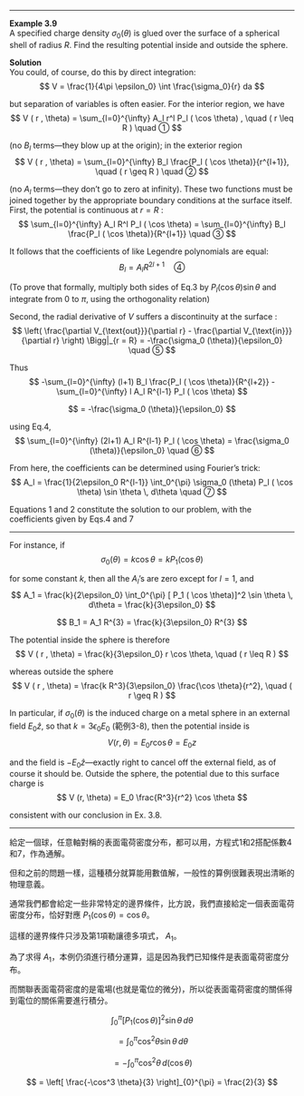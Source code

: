 
---

**Example 3.9**  
A specified charge density $\sigma_0 (\theta)$ is glued over the surface of a spherical shell of radius $R$. Find the resulting potential inside and outside the sphere.

**Solution**  
You could, of course, do this by direct integration:  
$$
V = \frac{1}{4\pi \epsilon_0} \int \frac{\sigma_0}{r} da
$$

but separation of variables is often easier. For the interior region, we have  
$$
V ( r , \theta) = \sum_{l=0}^{\infty} A_l r^l P_l ( \cos \theta) , \quad ( r \leq R ) \quad ①
$$

(no $B_l$ terms—they blow up at the origin); in the exterior region  
$$
V ( r , \theta) = \sum_{l=0}^{\infty} B_l \frac{P_l ( \cos \theta)}{r^{l+1}}, \quad ( r \geq R ) \quad ②
$$

(no $A_l$ terms—they don’t go to zero at infinity). These two functions must be joined together by the appropriate boundary conditions at the surface itself. First, the potential is continuous at $r = R$ :  
$$
\sum_{l=0}^{\infty} A_l R^l P_l ( \cos \theta) = \sum_{l=0}^{\infty} B_l \frac{P_l ( \cos \theta)}{R^{l+1}} \quad ③
$$

It follows that the coefficients of like Legendre polynomials are equal:  
$$
B_l = A_l R^{2l+1} \quad ④
$$

(To prove that formally, multiply both sides of Eq.3 by $P_l ( \cos \theta) \sin \theta$ and integrate from $0$ to $\pi$, using the orthogonality relation)  

Second, the radial derivative of $V$ suffers a discontinuity at the surface :  
$$
\left( \frac{\partial V_{\text{out}}}{\partial r} - \frac{\partial V_{\text{in}}}{\partial r} \right) \Bigg|_{r = R} = -\frac{\sigma_0 (\theta)}{\epsilon_0} \quad ⑤
$$

Thus  
$$
-\sum_{l=0}^{\infty} (l+1) B_l \frac{P_l ( \cos \theta)}{R^{l+2}} - \sum_{l=0}^{\infty} l A_l R^{l-1} P_l ( \cos \theta) 
$$

$$
= -\frac{\sigma_0 (\theta)}{\epsilon_0}
$$

using Eq.4,  
$$
\sum_{l=0}^{\infty} (2l+1) A_l R^{l-1} P_l ( \cos \theta) = \frac{\sigma_0 (\theta)}{\epsilon_0} \quad ⑥
$$

From here, the coefficients can be determined using Fourier’s trick:  
$$
A_l = \frac{1}{2\epsilon_0 R^{l-1}} \int_0^{\pi} \sigma_0 (\theta) P_l ( \cos \theta) \sin \theta \, d\theta \quad ⑦
$$

Equations 1 and 2 constitute the solution to our problem, with the coefficients given by Eqs.4 and 7  

---

For instance, if  
$$
\sigma_0 (\theta) = k \cos \theta = k P_1 ( \cos \theta)
$$

for some constant $k$, then all the $A_l$’s are zero except for $l = 1$, and  
$$
A_1 = \frac{k}{2\epsilon_0} \int_0^{\pi} [ P_1 ( \cos \theta)]^2 \sin \theta \, d\theta = \frac{k}{3\epsilon_0}
$$

$$
B_1 = A_1 R^{3} = \frac{k}{3\epsilon_0} R^{3}
$$

The potential inside the sphere is therefore  
$$
V ( r , \theta) = \frac{k}{3\epsilon_0} r \cos \theta, \quad ( r \leq R )
$$

whereas outside the sphere  
$$
V ( r , \theta) = \frac{k R^3}{3\epsilon_0} \frac{\cos \theta}{r^2}, \quad ( r \geq R )
$$

In particular, if $\sigma_0 (\theta)$ is the induced charge on a metal sphere in an external field $E_0 \hat{z}$, so that $k = 3 \epsilon_0 E_0$ (範例3-8), then the potential inside is  
$$
V (r, \theta) = E_0 r \cos \theta = E_0 z
$$

and the field is $-E_0 \hat{z}$—exactly right to cancel off the external field, as of course it should be. Outside the sphere, the potential due to this surface charge is  
$$
V (r, \theta) = E_0 \frac{R^3}{r^2} \cos \theta
$$

consistent with our conclusion in Ex. 3.8.

---

給定一個球，任意軸對稱的表面電荷密度分布，都可以用，方程式1和2搭配係數4和7，作為通解。

但和之前的問題一樣，這種積分就算能用數值解，一般性的算例很難表現出清晰的物理意義。

通常我們都會給定一些非常特定的邊界條件，比方說，我們直接給定一個表面電荷密度分布，恰好對應 $P_1(\cos\theta) = \cos\theta$。

這樣的邊界條件只涉及第1項勒讓德多項式， $A_1$。

為了求得 $A_1$，本例仍須進行積分運算，這是因為我們已知條件是表面電荷密度分布。

而關聯表面電荷密度的是電場(也就是電位的微分)，所以從表面電荷密度的關係得到電位的關係需要進行積分。

$$
\int_0^{\pi} [ P_1 ( \cos \theta)]^2 \sin \theta \, d\theta
$$

$$
= \int_0^{\pi} \cos^2 \theta \sin \theta \, d\theta
$$

$$
= -\int_0^{\pi} \cos^2 \theta \, d(\cos\theta)
$$

$$
= \left[ \frac{-\cos^3 \theta}{3} \right]_{0}^{\pi} = \frac{2}{3}
$$
